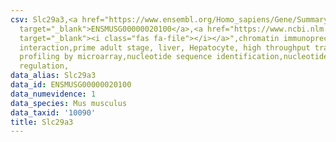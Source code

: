 ```yaml
---
csv: Slc29a3,<a href="https://www.ensembl.org/Homo_sapiens/Gene/Summary?db=core;g=ENSMUSG00000020100"
  target="_blank">ENSMUSG00000020100</a>,<a href="https://www.ncbi.nlm.nih.gov/pubmed/23834426"
  target="_blank"><i class="fas fa-file"></i></a>",chromatin immunoprecipitation assay,direct
  interaction,prime adult stage, liver, Hepatocyte, high throughput transcription
  profiling by microarray,nucleotide sequence identification,nucleotide sequence identification,transcriptional
  regulation,
data_alias: Slc29a3
data_id: ENSMUSG00000020100
data_numevidence: 1
data_species: Mus musculus
data_taxid: '10090'
title: Slc29a3
---
```

